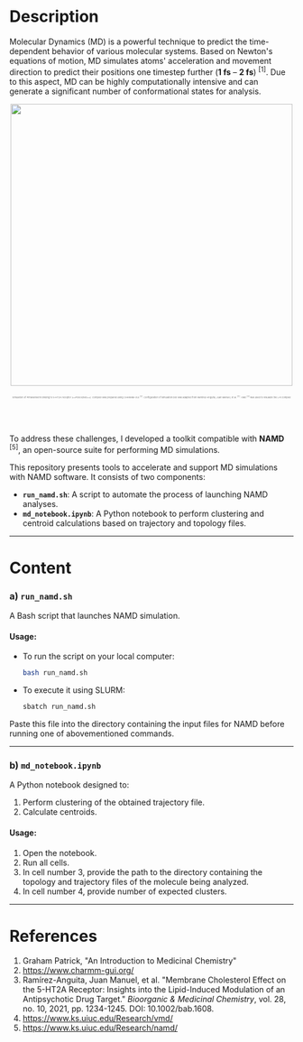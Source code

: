 # **Description**

Molecular Dynamics (MD) is a powerful technique to predict the time-dependent behavior of various molecular systems. Based on Newton's equations of motion, MD simulates atoms' acceleration and movement direction to predict their positions one timestep further (**1 fs** – **2 fs**) <sup>[1]</sup>. Due to this aspect, MD can be highly computationally intensive and can generate a significant number of conformational states for analysis. 

<p align="center">
  <img src="pimavanserin_5ht2a.gif" width="500"><br><br>
  <span style="font-size: 4px; color: #777;">Simulation of Pimavanserin binding to 5-HT2A receptor (**PDB:8ZMG**). Complex was prepared using CHARMM-GUI <sup>[2]</sup>. Configuration of simulation box was adapted from Ramírez-Anguita, Juan Manuel, et al. <sup>[3]</sup>. VMD <sup>[4]</sup> was used to visualize the L-R complex</span>
</p>

<br><br>

To address these challenges, I developed a toolkit compatible with **NAMD** <sup>[5]</sup>, an open-source suite for performing MD simulations. 

This repository presents tools to accelerate and support MD simulations with NAMD software. It consists of two components:
- **`run_namd.sh`**: A script to automate the process of launching NAMD analyses.
- **`md_notebook.ipynb`**: A Python notebook to perform clustering and centroid calculations based on trajectory and topology files.

---

# **Content**

### **a) `run_namd.sh`**
A Bash script that launches NAMD simulation. 

#### Usage:
- To run the script on your local computer:
   ```bash
   bash run_namd.sh
   ```
- To execute it using SLURM:
   ```bash
   sbatch run_namd.sh
   ```

Paste this file into the directory containing the input files for NAMD before running one of abovementioned commands.

---

### **b) `md_notebook.ipynb`**
A Python notebook designed to:
1. Perform clustering of the obtained trajectory file.
2. Calculate centroids.

#### Usage:
1. Open the notebook.
2. Run all cells.
3. In cell number 3, provide the path to the directory containing the topology and trajectory files of the molecule being analyzed.
4. In cell number 4, provide number of expected clusters.
---

# **References**
1. Graham Patrick, "An Introduction to Medicinal Chemistry"
2. https://www.charmm-gui.org/
3. Ramírez-Anguita, Juan Manuel, et al. "Membrane Cholesterol Effect on the 5-HT2A Receptor: Insights into the Lipid-Induced Modulation of an Antipsychotic Drug Target." *Bioorganic & Medicinal Chemistry*, vol. 28, no. 10, 2021, pp. 1234-1245. DOI: 10.1002/bab.1608.
4. https://www.ks.uiuc.edu/Research/vmd/
5. https://www.ks.uiuc.edu/Research/namd/

